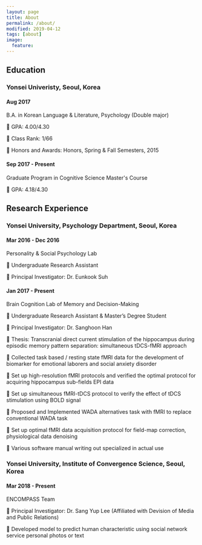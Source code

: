 ```yaml
---
layout: page
title: About
permalink: /about/
modified: 2019-04-12
tags: [about]
image: 
  feature: 
---
```



## Education
### Yonsei Univeristy, Seoul, Korea
#### Aug 2017
B.A. in Korean Language & Literature, Psychology (Double major)

	GPA: 4.00/4.30

	Class Rank: 1/66

	Honors and Awards: Honors, Spring & Fall Semesters, 2015

#### Sep 2017 - Present
Graduate Program in Cognitive Science Master's Course

	GPA: 4.18/4.30


## Research Experience
### Yonsei University, Psychology Department, Seoul, Korea
#### Mar 2016 - Dec 2016
Personality & Social Psychology Lab

	Undergraduate Research Assistant

	Principal Investigator: Dr. Eunkook Suh


#### Jan 2017 - Present
Brain Cognition Lab of Memory and Decision-Making

	Undergraduate Research Assistant & Master’s Degree Student

	Principal Investigator: Dr. Sanghoon Han

	Thesis: Transcranial direct current stimulation of the hippocampus during episodic memory pattern separation: simultaneous tDCS-fMRI approach

	Collected task based / resting state fMRI data for the development of biomarker for emotional laborers and social anxiety disorder

	Set up high-resolution fMRI protocols and verified the optimal protocol for acquiring hippocampus sub-fields EPI data

	Set up simultaneous fMRI-tDCS protocol to verify the effect of tDCS stimulation using BOLD signal

	Proposed and Implemented WADA alternatives task with fMRI to replace conventional WADA task

	Set up optimal fMRI data acquisition protocol for field-map correction, physiological data denoising

	Various software manual writing out specialized in actual use


### Yonsei University, Institute of Convergence Science, Seoul, Korea
#### Mar 2018 - Present
ENCOMPASS Team

	Principal Investigator: Dr. Sang Yup Lee (Affiliated with Devision of Media and Public Relations)

	Developed model to predict human characteristic using social network service personal photos or text
